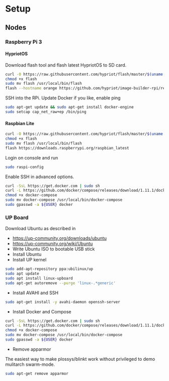# Setup

## Nodes

### Raspberry Pi 3

#### HypriotOS

Download flash tool and flash latest HypriotOS to SD card.

```bash
curl -O https://raw.githubusercontent.com/hypriot/flash/master/$(uname -s)/flash
chmod +x flash
sudo mv flash /usr/local/bin/flash
flash --hostname orange https://github.com/hypriot/image-builder-rpi/releases/download/v1.2.0/hypriotos-rpi-v1.2.0.img.zip
```

SSH into the RPi. Update Docker if you like, enable ping

```bash
sudo apt-get update && sudo apt-get install docker-engine
sudo setcap cap_net_raw+ep /bin/ping
```

#### Raspbian Lite

```bash
curl -O https://raw.githubusercontent.com/hypriot/flash/master/$(uname -s)/flash
chmod +x flash
sudo mv flash /usr/local/bin/flash
flash https://downloads.raspberrypi.org/raspbian_latest
```

Login on console and run

```bash
sudo raspi-config
```

Enable SSH in advanced options.

```bash
curl -SsL https://get.docker.com | sudo sh
curl -L https://github.com/docker/compose/releases/download/1.11.1/docker-compose-`uname -s`-`uname -m` > docker-compose
chmod +x docker-compose
sudo mv docker-compose /usr/local/bin/docker-compose
sudo gpasswd -a ${USER} docker
```

### UP Board

Download Ubuntu as described in
- https://up-community.org/downloads/ubuntu
- https://up-community.org/wiki/Ubuntu
- Write Ubuntu ISO to bootable USB stick
- Install Ubuntu
- Install UP kernel

```bash
sudo add-apt-repository ppa:ubilinux/up
sudo apt update
sudo apt install linux-upboard
sudo apt-get autoremove --purge 'linux-.*generic'
```
- Install AVAHI and SSH

```bash
sudo apt-get install -y avahi-daemon openssh-server
```

- Install Docker and Compose

```bash
curl -SsL https://get.docker.com | sudo sh
curl -L https://github.com/docker/compose/releases/download/1.11.1/docker-compose-`uname -s`-`uname -m` > docker-compose
chmod +x docker-compose
sudo mv docker-compose /usr/local/bin/docker-compose
sudo gpasswd -a ${USER} docker
```

- Remove apparmor

The easiest way to make plossys/blinkt work without privileged to demo mulitarch swarm-mode.

```bash
sudo apt-get remove apparmor
```

